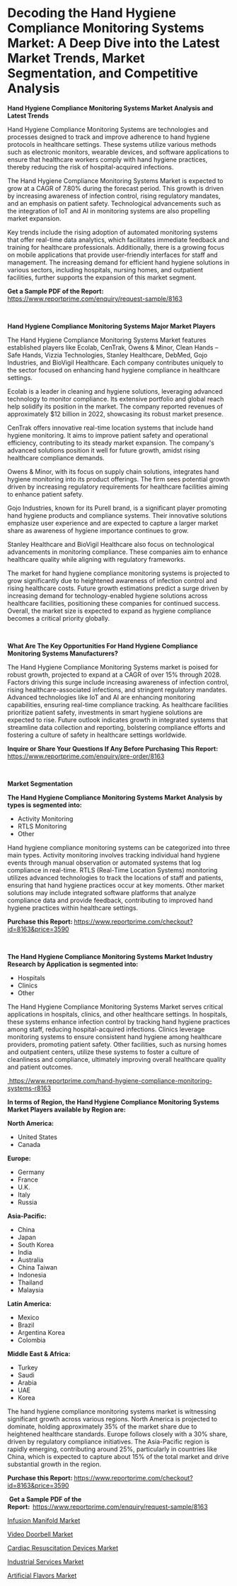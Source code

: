 <p><h1>Decoding the Hand Hygiene Compliance Monitoring Systems Market: A Deep Dive into the Latest Market Trends, Market Segmentation, and Competitive Analysis</h1></p><p><strong>Hand Hygiene Compliance Monitoring Systems Market Analysis and Latest Trends</strong></p>
<p><p>Hand Hygiene Compliance Monitoring Systems are technologies and processes designed to track and improve adherence to hand hygiene protocols in healthcare settings. These systems utilize various methods such as electronic monitors, wearable devices, and software applications to ensure that healthcare workers comply with hand hygiene practices, thereby reducing the risk of hospital-acquired infections.</p><p>The Hand Hygiene Compliance Monitoring Systems Market is expected to grow at a CAGR of 7.80% during the forecast period. This growth is driven by increasing awareness of infection control, rising regulatory mandates, and an emphasis on patient safety. Technological advancements such as the integration of IoT and AI in monitoring systems are also propelling market expansion. </p><p>Key trends include the rising adoption of automated monitoring systems that offer real-time data analytics, which facilitates immediate feedback and training for healthcare professionals. Additionally, there is a growing focus on mobile applications that provide user-friendly interfaces for staff and management. The increasing demand for efficient hand hygiene solutions in various sectors, including hospitals, nursing homes, and outpatient facilities, further supports the expansion of this market segment.</p></p>
<p><strong>Get a Sample PDF of the Report:&nbsp;</strong> <a href="https://www.reportprime.com/enquiry/request-sample/8163?utm_campaign=123&utm_medium=2&utm_source=Github&utm_content=ia&utm_term=16112024&utm_id=hand-hygiene-compliance-monitoring-systems">https://www.reportprime.com/enquiry/request-sample/8163</a></p>
<p>&nbsp;</p>
<p><strong>Hand Hygiene Compliance Monitoring Systems Major Market Players</strong></p>
<p><p>The Hand Hygiene Compliance Monitoring Systems Market features established players like Ecolab, CenTrak, Owens & Minor, Clean Hands – Safe Hands, Vizzia Technologies, Stanley Healthcare, DebMed, Gojo Industries, and BioVigil Healthcare. Each company contributes uniquely to the sector focused on enhancing hand hygiene compliance in healthcare settings.</p><p>Ecolab is a leader in cleaning and hygiene solutions, leveraging advanced technology to monitor compliance. Its extensive portfolio and global reach help solidify its position in the market. The company reported revenues of approximately $12 billion in 2022, showcasing its robust market presence.</p><p>CenTrak offers innovative real-time location systems that include hand hygiene monitoring. It aims to improve patient safety and operational efficiency, contributing to its steady market expansion. The company's advanced solutions position it well for future growth, amidst rising healthcare compliance demands.</p><p>Owens & Minor, with its focus on supply chain solutions, integrates hand hygiene monitoring into its product offerings. The firm sees potential growth driven by increasing regulatory requirements for healthcare facilities aiming to enhance patient safety.</p><p>Gojo Industries, known for its Purell brand, is a significant player promoting hand hygiene products and compliance systems. Their innovative solutions emphasize user experience and are expected to capture a larger market share as awareness of hygiene importance continues to grow.</p><p>Stanley Healthcare and BioVigil Healthcare also focus on technological advancements in monitoring compliance. These companies aim to enhance healthcare quality while aligning with regulatory frameworks.</p><p>The market for hand hygiene compliance monitoring systems is projected to grow significantly due to heightened awareness of infection control and rising healthcare costs. Future growth estimations predict a surge driven by increasing demand for technology-enabled hygiene solutions across healthcare facilities, positioning these companies for continued success. Overall, the market size is expected to expand as hygiene compliance becomes a critical priority globally.</p></p>
<p>&nbsp;</p>
<p><strong>What Are The Key Opportunities For Hand Hygiene Compliance Monitoring Systems Manufacturers?</strong></p>
<p><p>The Hand Hygiene Compliance Monitoring Systems market is poised for robust growth, projected to expand at a CAGR of over 15% through 2028. Factors driving this surge include increasing awareness of infection control, rising healthcare-associated infections, and stringent regulatory mandates. Advanced technologies like IoT and AI are enhancing monitoring capabilities, ensuring real-time compliance tracking. As healthcare facilities prioritize patient safety, investments in smart hygiene solutions are expected to rise. Future outlook indicates growth in integrated systems that streamline data collection and reporting, bolstering compliance efforts and fostering a culture of safety in healthcare settings worldwide.</p></p>
<p><strong>Inquire or Share Your Questions If Any Before Purchasing This Report:</strong> <a href="https://www.reportprime.com/enquiry/pre-order/8163?utm_campaign=123&utm_medium=2&utm_source=Github&utm_content=ia&utm_term=16112024&utm_id=hand-hygiene-compliance-monitoring-systems">https://www.reportprime.com/enquiry/pre-order/8163</a></p>
<p>&nbsp;</p>
<p><strong>Market Segmentation</strong></p>
<p><strong>The Hand Hygiene Compliance Monitoring Systems Market Analysis by types is segmented into:</strong></p>
<p><ul><li>Activity Monitoring</li><li>RTLS Monitoring</li><li>Other</li></ul></p>
<p><p>Hand hygiene compliance monitoring systems can be categorized into three main types. Activity monitoring involves tracking individual hand hygiene events through manual observation or automated systems that log compliance in real-time. RTLS (Real-Time Location Systems) monitoring utilizes advanced technologies to track the locations of staff and patients, ensuring that hand hygiene practices occur at key moments. Other market solutions may include integrated software platforms that analyze compliance data and provide feedback, contributing to improved hand hygiene practices within healthcare settings.</p></p>
<p><strong>Purchase this Report:&nbsp;</strong><a href="https://www.reportprime.com/checkout?id=8163&price=3590&utm_campaign=123&utm_medium=2&utm_source=Github&utm_content=ia&utm_term=16112024&utm_id=hand-hygiene-compliance-monitoring-systems">https://www.reportprime.com/checkout?id=8163&price=3590</a></p>
<p>&nbsp;</p>
<p><strong>The Hand Hygiene Compliance Monitoring Systems Market Industry Research by Application is segmented into:</strong></p>
<p><ul><li>Hospitals</li><li>Clinics</li><li>Other</li></ul></p>
<p><p>The Hand Hygiene Compliance Monitoring Systems Market serves critical applications in hospitals, clinics, and other healthcare settings. In hospitals, these systems enhance infection control by tracking hand hygiene practices among staff, reducing hospital-acquired infections. Clinics leverage monitoring systems to ensure consistent hand hygiene among healthcare providers, promoting patient safety. Other facilities, such as nursing homes and outpatient centers, utilize these systems to foster a culture of cleanliness and compliance, ultimately improving overall healthcare quality and patient outcomes.</p></p>
<p><a href="https://www.reportprime.com/hand-hygiene-compliance-monitoring-systems-r8163?utm_campaign=123&utm_medium=2&utm_source=Github&utm_content=ia&utm_term=16112024&utm_id=hand-hygiene-compliance-monitoring-systems">&nbsp;https://www.reportprime.com/hand-hygiene-compliance-monitoring-systems-r8163</a></p>
<p><strong>In terms of Region, the Hand Hygiene Compliance Monitoring Systems Market Players available by Region are:</strong></p>
<p>
    <p> <strong> North America: </strong>
        <ul>
            <li>United States</li>
            <li>Canada</li>
        </ul>
        </p> 
    <p> <strong> Europe: </strong>
        <ul>
            <li>Germany</li>
            <li>France</li>
            <li>U.K.</li>
            <li>Italy</li>
            <li>Russia</li>
        </ul>
        </p> 
    <p> <strong> Asia-Pacific: </strong>
        <ul>
            <li>China</li>
            <li>Japan</li>
            <li>South Korea</li>
            <li>India</li>
            <li>Australia</li>
            <li>China Taiwan</li>
            <li>Indonesia</li>
            <li>Thailand</li>
            <li>Malaysia</li>
        </ul>
        </p> 
    <p> <strong> Latin America: </strong>
        <ul>
            <li>Mexico</li>
            <li>Brazil</li>
            <li>Argentina Korea</li>
            <li>Colombia</li>
        </ul>
        </p> 
    <p> <strong> Middle East & Africa: </strong>
        <ul>
            <li>Turkey</li>
            <li>Saudi</li>
            <li>Arabia</li>
            <li>UAE</li>
            <li>Korea</li>
        </ul>
    </p>
    </p>
<p><p>The hand hygiene compliance monitoring systems market is witnessing significant growth across various regions. North America is projected to dominate, holding approximately 35% of the market share due to heightened healthcare standards. Europe follows closely with a 30% share, driven by regulatory compliance initiatives. The Asia-Pacific region is rapidly emerging, contributing around 25%, particularly in countries like China, which is expected to capture about 15% of the total market and drive substantial growth in the region.</p></p>
<p><strong>Purchase this Report: </strong><a href="https://www.reportprime.com/checkout?id=8163&price=3590&utm_campaign=123&utm_medium=2&utm_source=Github&utm_content=ia&utm_term=16112024&utm_id=hand-hygiene-compliance-monitoring-systems">https://www.reportprime.com/checkout?id=8163&price=3590</a></p>
<p>&nbsp;<strong>Get a Sample PDF of the Report:&nbsp;&nbsp;</strong><a href="https://www.reportprime.com/enquiry/request-sample/8163?utm_campaign=123&utm_medium=2&utm_source=Github&utm_content=ia&utm_term=16112024&utm_id=hand-hygiene-compliance-monitoring-systems">https://www.reportprime.com/enquiry/request-sample/8163</a></p>
<p><strong></strong></p>
<p><p><a href="https://github.com/luckyshygirl/Market-Research-Report-List-6/blob/main/infusion-manifold-market.md?utm_campaign=123&utm_medium=2&utm_source=Github&utm_content=ia&utm_term=16112024&utm_id=hand-hygiene-compliance-monitoring-systems">Infusion Manifold Market</a></p><p><a href="https://www.linkedin.com/pulse/video-doorbell-industry-resonance-123-amplification-across-iryyc?utm_campaign=123&utm_medium=2&utm_source=Github&utm_content=ia&utm_term=16112024&utm_id=hand-hygiene-compliance-monitoring-systems">Video Doorbell Market</a></p><p><a href="https://github.com/vimar16th/Market-Research-Report-List-6/blob/main/cardiac-resuscitation-devices-market.md?utm_campaign=123&utm_medium=2&utm_source=Github&utm_content=ia&utm_term=16112024&utm_id=hand-hygiene-compliance-monitoring-systems">Cardiac Resuscitation Devices Market</a></p><p><a href="https://issuu.com/reportprime-2/docs/industrial-services-market-size-203_2b5dec2d309bd5?utm_campaign=123&utm_medium=2&utm_source=Github&utm_content=ia&utm_term=16112024&utm_id=hand-hygiene-compliance-monitoring-systems">Industrial Services Market</a></p><p><a href="https://www.linkedin.com/pulse/global-artificial-flavors-market-trends-innovations-forward-looking-2kgnf?utm_campaign=123&utm_medium=2&utm_source=Github&utm_content=ia&utm_term=16112024&utm_id=hand-hygiene-compliance-monitoring-systems">Artificial Flavors Market</a></p></p>